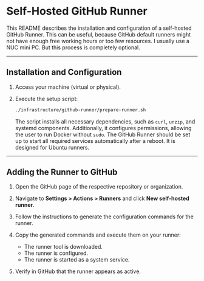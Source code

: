 # Self-Hosted GitHub Runner  

This README describes the installation and configuration of a self-hosted GitHub Runner. This can be useful, because GitHub default runners might not have enough free working hours or too few resources. I usually use a NUC mini PC. But this process is completely optional.

---

## Installation and Configuration  

1. Access your machine (virtual or physical). 

2. Execute the setup script:  
   ```bash
   ./infrastructure/github-runner/prepare-runner.sh
   ```  

   The script installs all necessary dependencies, such as `curl`, `unzip`, and systemd components. Additionally, it configures permissions, allowing the user to run Docker without `sudo`. The GitHub Runner should be set up to start all required services automatically after a reboot. It is designed for Ubuntu runners. 

---

## Adding the Runner to GitHub  

1. Open the GitHub page of the respective repository or organization.  

2. Navigate to **Settings > Actions > Runners** and click **New self-hosted runner**.  

3. Follow the instructions to generate the configuration commands for the runner.  

4. Copy the generated commands and execute them on your runner:  
   - The runner tool is downloaded.  
   - The runner is configured.  
   - The runner is started as a system service.  

5. Verify in GitHub that the runner appears as active.   

